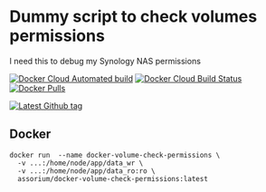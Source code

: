 # Dummy script to check volumes permissions
I need this to debug my Synology NAS permissions

[![Docker Cloud Automated build](https://img.shields.io/docker/cloud/automated/assorium/docker-volume-check-permissions?style=for-the-badge "Docker Cloud Automated build")](https://hub.docker.com/r/assorium/docker-volume-check-permissions "Docker Cloud Automated build")
[![Docker Cloud Build Status](https://img.shields.io/docker/cloud/build/assorium/docker-volume-check-permissions?style=for-the-badge "Docker Cloud Build Status")](https://hub.docker.com/r/assorium/docker-volume-check-permissions "Docker Cloud Build Status")
[![Docker Pulls](https://img.shields.io/docker/pulls/assorium/docker-volume-check-permissions?style=for-the-badge "Docker Pulls")](https://hub.docker.com/r/assorium/docker-volume-check-permissions "Docker Pulls")  <br/>

[![Latest Github tag](https://img.shields.io/github/v/tag/mrspartak/docker-volume-check-permissions?sort=date&style=for-the-badge "Latest Github tag")](https://github.com/mrspartak/docker-volume-check-permissions/releases "Latest Github tag")


## Docker
```
docker run  --name docker-volume-check-permissions \
  -v ...:/home/node/app/data_wr \
  -v ...:/home/node/app/data_ro:ro \
  assorium/docker-volume-check-permissions:latest
```